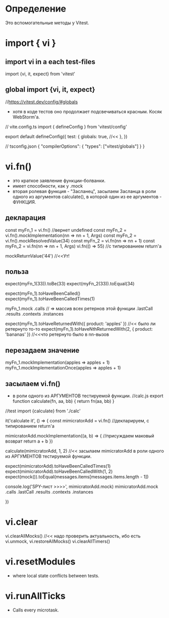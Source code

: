 # Определение
Это вспомогательные методы у Vitest.

# import { vi }
## import vi in a each test-files
import {vi, it, expect} from 'vitest' 


## global import {vi, it, expect}
//https://vitest.dev/config/#globals
- хотя в коде тестов оно продолжает подсвечиваться красным. Косяк WebStorm'a.

// vite.config.ts
import { defineConfig } from 'vitest/config'

export default defineConfig({
  test: {
    globals: true,     //<<
  },
})

// tsconfig.json
{
  "compilerOptions": {
    "types": ["vitest/globals"]
  }
}



# vi.fn()
- это краткое заявление функции-болванки.
- имеет способности, как у .mock
- вторая ролевая функция - "Засланец",
засылаем Засланца в роли одного из аргументов calculate(), в которой один из ее аргументов - ФУНКЦИЯ.

## декларация
const myFn_1 = vi.fn()        //вернет undefined
const myFn_2 = vi.fn().mockImplementation(nn => nn + 1, Args)
const myFn_2 = vi.fn().mockResolvedValue(34)
const myFn_2 = vi.fn(nn => nn + 1)
const myFn_2 = vi.fn(nn => nn + 1, Args)
vi.fn<number>(() => 55)   //с типированием return'a



mockReturnValue('44')   //<<Ут!



## польза
expect(myFn_1(33)).toBe(33)
expect(myFn_2(33)).toEqual(34)

expect(myFn_1).toHaveBeenCalled()
expect(myFn_1).toHaveBeenCalledTimes(1)

myFn_1.mock
    .calls        // => массив всех ретернов этой функции
    .lastCall
    .results
    .contexts
    .instances


expect(myFn_1).toHaveReturnedWith({ product: 'apples' })            //<< было ли ретернуто то-то
expect(myFn_1).toHaveNthReturnedWith(2, { product: 'bananas' })    //<<что ретернуто было в nn-вызов


## перезадаем значение
myFn_1.mockImplementation(apples => apples + 1)
myFn_1.mockImplementationOnce(apples => apples + 1)




## засылаем vi.fn() 
- в роли одного из АРГУМЕНТОВ тестируемой функции.
//calc.js
export function calculate(fn, aa, bb) {
  return fn(aa, bb)
}

//test
import {calculate} from './calc'

it('calculate it', () => {
  const mimicratorAdd = vi.fn<number>()           //декларируем, с типированием return'a

  mimicratorAdd.mockImplementation((a, b) => {      //присуждаем маковый возврат
    return a + b
  })

  calculate(mimicratorAdd, 1, 2)     //<< засылаем mimicratorAdd в роли одного из АРГУМЕНТОВ тестируемой функции.

  expect(mimicratorAdd).toHaveBeenCalledTimes(1)
  expect(mimicratorAdd).toHaveBeenCalledWith(1, 2)
  expect(mock()).toEqual(messages.items[messages.items.length - 1])

  console.log('SPY-лист >>>>', mimicratorAdd.mock)
  mimicratorAdd.mock
    .calls
    .lastCall
    .results
    .contexts
    .instances
    
})





# vi.clear
vi.clearAllMocks()      //<<  надо проверить актуальность, ибо есть vi.unmock, vi.restoreAllMocks()
vi.clearAllTimers()




# vi.resetModules
- where local state conflicts between tests.



# vi.runAllTicks   
- Calls every microtask.




